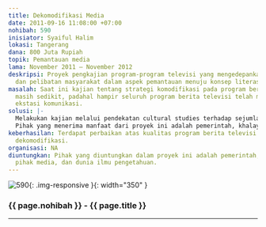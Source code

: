 ```yaml
---
title: Dekomodifikasi Media
date: 2011-09-16 11:08:00 +07:00
nohibah: 590
inisiator: Syaiful Halim
lokasi: Tangerang
dana: 800 Juta Rupiah
topik: Pemantauan media
lama: November 2011 – November 2012
deskripsi: Proyek pengkajian program-program televisi yang mengedepankan komodifikasi
  dan pelibatan masyarakat dalam aspek pemantauan menuju konsep literasi media.
masalah: Saat ini kajian tentang strategi komodifikasi pada program berita televisi
  masih sedikit, padahal hampir seluruh program berita televisi telah memuntahkan
  ekstasi komunikasi.
solusi: |-
  Melakukan kajian melalui pendekatan cultural studies terhadap sejumlah program berita televisi di stasiun televisi swasta nasional dan hasilnya akan dipublikasikan dalam bentuk buku dan DVD.
  Pihak yang menerima manfaat dari proyek ini adalah pemerintah, khalayak, pihak media, dan dunia ilmu pengetahuan.
keberhasilan: Terdapat perbaikan atas kualitas program berita televisi sesuai konsep
  dekomodifikasi.
organisasi: NA
diuntungkan: Pihak yang diuntungkan dalam proyek ini adalah pemerintah, khalayak,
  pihak media, dan dunia ilmu pengetahuan.
---
```


![590](/static/img/hibahcmb/590.png){: .img-responsive }{: width="350" }

### {{ page.nohibah }} - {{ page.title }}

---
